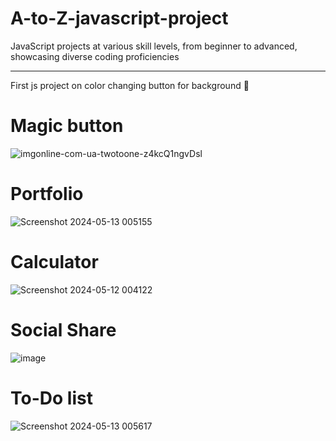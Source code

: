 # A-to-Z-javascript-project
JavaScript projects at various skill levels, from beginner to advanced, showcasing diverse coding proficiencies

------------------------------------------------------------------------------------------------------------------------------------------------------------------------------------------------------------------------------------------------------------
First js project on color changing button for background 🎨

# Magic button
![imgonline-com-ua-twotoone-z4kcQ1ngvDsl](https://github.com/amanpinjar/A-to-Z-javascript_project-/assets/40684802/3ade23e6-3495-4df1-a65c-2d2a6501823c)

# Portfolio
![Screenshot 2024-05-13 005155](https://github.com/amanpinjar/A-to-Z-javascript_project-/assets/40684802/0381d6d4-16f7-4d16-9cbb-ae2d901f62bf)

# Calculator
![Screenshot 2024-05-12 004122](https://github.com/amanpinjar/A-to-Z-javascript_project-/assets/40684802/ebbeb00e-8bf4-4bc1-b485-83106d855cbf)
 
# Social Share
![image](https://github.com/amanpinjar/A-to-Z-javascript_project-/assets/40684802/104112bc-da80-4e0b-8e50-c0b291e38db1)

# To-Do list
![Screenshot 2024-05-13 005617](https://github.com/amanpinjar/A-to-Z-javascript_project-/assets/40684802/884779c8-6ca4-4955-a6f6-efb92768487b)



